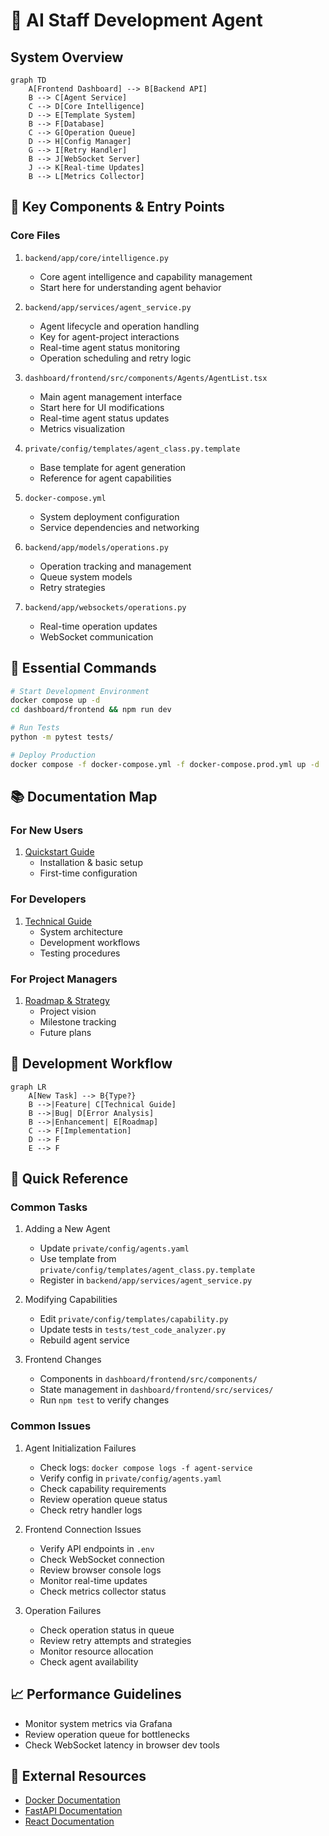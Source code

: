 # 🎯 AI Staff Development Agent

## System Overview

```mermaid
graph TD
    A[Frontend Dashboard] --> B[Backend API]
    B --> C[Agent Service]
    C --> D[Core Intelligence]
    D --> E[Template System]
    B --> F[Database]
    C --> G[Operation Queue]
    D --> H[Config Manager]
    G --> I[Retry Handler]
    B --> J[WebSocket Server]
    J --> K[Real-time Updates]
    B --> L[Metrics Collector]
```

## 🔑 Key Components & Entry Points

### Core Files
1. `backend/app/core/intelligence.py`
   - Core agent intelligence and capability management
   - Start here for understanding agent behavior

2. `backend/app/services/agent_service.py`
   - Agent lifecycle and operation handling
   - Key for agent-project interactions
   - Real-time agent status monitoring
   - Operation scheduling and retry logic

3. `dashboard/frontend/src/components/Agents/AgentList.tsx`
   - Main agent management interface
   - Start here for UI modifications
   - Real-time agent status updates
   - Metrics visualization

4. `private/config/templates/agent_class.py.template`
   - Base template for agent generation
   - Reference for agent capabilities

5. `docker-compose.yml`
   - System deployment configuration
   - Service dependencies and networking

6. `backend/app/models/operations.py`
   - Operation tracking and management
   - Queue system models
   - Retry strategies

7. `backend/app/websockets/operations.py`
   - Real-time operation updates
   - WebSocket communication

## 🚀 Essential Commands

```bash
# Start Development Environment
docker compose up -d
cd dashboard/frontend && npm run dev

# Run Tests
python -m pytest tests/

# Deploy Production
docker compose -f docker-compose.yml -f docker-compose.prod.yml up -d
```

## 📚 Documentation Map

### For New Users
1. [Quickstart Guide](quickstart.md)
   - Installation & basic setup
   - First-time configuration

### For Developers
1. [Technical Guide](technical_guide.md)
   - System architecture
   - Development workflows
   - Testing procedures

### For Project Managers
1. [Roadmap & Strategy](roadmap.md)
   - Project vision
   - Milestone tracking
   - Future plans

## 🔄 Development Workflow

```mermaid
graph LR
    A[New Task] --> B{Type?}
    B -->|Feature| C[Technical Guide]
    B -->|Bug| D[Error Analysis]
    B -->|Enhancement| E[Roadmap]
    C --> F[Implementation]
    D --> F
    E --> F
```

## 🎯 Quick Reference

### Common Tasks
1. Adding a New Agent
   - Update `private/config/agents.yaml`
   - Use template from `private/config/templates/agent_class.py.template`
   - Register in `backend/app/services/agent_service.py`

2. Modifying Capabilities
   - Edit `private/config/templates/capability.py`
   - Update tests in `tests/test_code_analyzer.py`
   - Rebuild agent service

3. Frontend Changes
   - Components in `dashboard/frontend/src/components/`
   - State management in `dashboard/frontend/src/services/`
   - Run `npm test` to verify changes

### Common Issues
1. Agent Initialization Failures
   - Check logs: `docker compose logs -f agent-service`
   - Verify config in `private/config/agents.yaml`
   - Check capability requirements
   - Review operation queue status
   - Check retry handler logs

2. Frontend Connection Issues
   - Verify API endpoints in `.env`
   - Check WebSocket connection
   - Review browser console logs
   - Monitor real-time updates
   - Check metrics collector status

3. Operation Failures
   - Check operation status in queue
   - Review retry attempts and strategies
   - Monitor resource allocation
   - Check agent availability

## 📈 Performance Guidelines

- Monitor system metrics via Grafana
- Review operation queue for bottlenecks
- Check WebSocket latency in browser dev tools

## 🔗 External Resources

- [Docker Documentation](https://docs.docker.com/)
- [FastAPI Documentation](https://fastapi.tiangolo.com/)
- [React Documentation](https://reactjs.org/)
